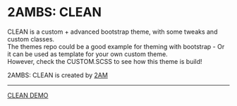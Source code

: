 # 2AMBS: CLEAN

CLEAN is a custom + advanced bootstrap theme, with some tweaks and custom classes.<br>
The themes repo could be a good example for theming with bootstrap - Or it can be used as template for your own custom theme.<br>
However, check the CUSTOM.SCSS to see how this theme is build!

2AMBS: CLEAN is created by [2AM](https:2amundrgrnd.de)



_________________________________________________________________________________________________________

[CLEAN DEMO](https://themes.2amundrgrnd.de/clean/)

